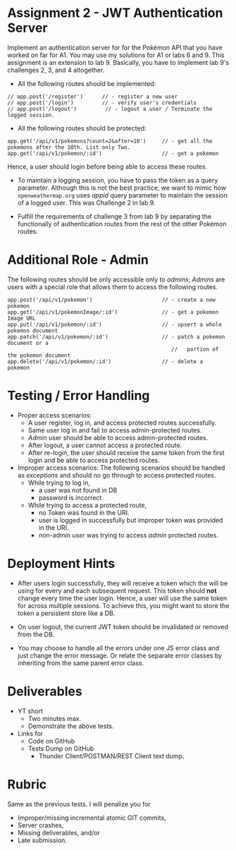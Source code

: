 # Assignment 2 - JWT Authentication Server
Implement an authentication server for for the Pokémon API that you have worked on far for A1. You may use my solutions for A1 or labs 6 and 9. This assignment is an extension to lab 9.
Basically, you have to implement lab 9's challenges 2, 3, and 4 altogether.

- All the following routes should be implemented:
```
// app.post('/register')      // - register a new user 
// app.post('/login')         // - verify user's credentials 
// app.post('/logout')         // - logout a user / Terminate the logged session.
```



- All the following routes should be protected:
```
app.get('/api/v1/pokemons?count=2&after=10')     // - get all the pokemons after the 10th. List only Two.
app.get('/api/v1/pokemon/:id')                   // - get a pokemon
```
Hence, a user should login before being able to access these routes. 

- To maintain a logging session, you have to pass the token as a query parameter. Although this is not the best practice, we want to mimic how `openweathermap.org` uses *appid* query parameter to maintain the session of a logged user. This was Challenge 2 in lab 9.

- Fulfill the requirements of challenge 3 from lab 9 by separating the functionally of authentication routes from the rest of the other Pokémon routes.


# Additional Role - Admin
The following routes should be only accessible only to *admins*; *Admins* are users with a special role that allows them to access the following routes.
```
app.post('/api/v1/pokemon')                      // - create a new pokemon
app.get('/api/v1/pokemonImage/:id')              // - get a pokemon Image URL
app.put('/api/v1/pokemon/:id')                   // - upsert a whole pokemon document
app.patch('/api/v1/pokemon/:id')                 // - patch a pokemon document or a
                                                    //   portion of the pokemon document
app.delete('/api/v1/pokemon/:id')                // - delete a  pokemon 
```
<!-- 
# Additional Route - `/stats`
- `/stats` Route 
```
app.get('/stats')     // - get statistics related to API usage 
```
This route should only be accessible to *admins*.

The `stats` route should log *events* in your API server. An *event* could be an arrival of a request, a response to a client, or an exception raised. Log the time of each event.

Suggestion structure/schema of the *events* DB:
```json
[
  {
    "event_id": 1,
    "type": "request",
    "time": "2022-09-06T04: 45: 42.914",
    "username": "user1",
    "token_used": "token1",
    "event_data": {
      "route": "api/v1/pokemon/77",
      "http_request_type": "POST",
      "ip_address": "61.48.220.123",
      "query": "",
      "http_body": {}
    }
  },
  {
    "event_id": 2,
    "type": "response",
    "time": "2022-09-06T04: 45: 42.914",
    "username": "user1",
    "token_used": "token1",
    "event_data": {
      "route": "api/v1/pokemon/77",
      "http_request_type": "POST",
      "ip_address": "61.48.220.123",
      "query": "",
      "http_body": {
        "Error": "InvalidArgumentException",
        "Message": "Missing field location"
      }
    }
  }
]
``` -->

# Testing / Error Handling
- Proper access scenarios: 
  - A user register, log in, and access protected routes successfully.
  - Same user log in and fail to access admin-protected routes. 
  - *Admin* user should be able to access admin-protected routes. 
  - After logout, a user cannot access a protected route.
  - After re-login, the user should receive the same token from the first login and be able to access protected routes.
- Improper access scenarios: The following scenarios should be handled as *exceptions* and should no go through to access protected routes.
  - While trying to log in, 
    - a user was not found in DB
    - password is incorrect
  - While trying to access a protected route,  
    - no Token was found in the URI.
    - user is logged in successfully but improper token was provided in the URI. 
    - non-admin *user* was trying to access *admin*  protected routes.

# Deployment Hints
- After users login successfully, they will receive a token which the will be using for every and each subsequent request. This token should **not** change every time the user login. Hence, a user will use the same token for across multiple sessions. To achieve this, you might want to store the token a persistent store like a DB.

- On user logout, the current JWT token should be invalidated or removed from the DB.

- You may choose to handle all the errors under one JS error class and just change the error message. Or relate the separate error classes by inheriting from the same parent error class. 

# Deliverables
- YT short 
  - Two minutes max.
  - Demonstrate the above tests.
- Links for
  - Code on GitHub
  - Tests Dump on GitHub
    - Thunder Client/POSTMAN/REST Client text dump.

# Rubric
Same as the previous tests. 
I will penalize you for 
- Improper/missing incremental atomic GIT commits, 
- Server crashes,
- Missing deliverables, and/or 
- Late submission.
